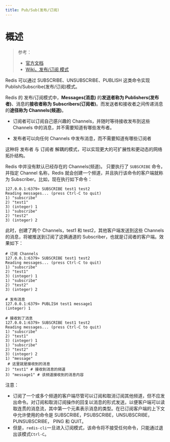 ```yaml
---
title: Pub/Sub(发布/订阅)
---
```


# 概述

> 参考：
> 
> - [官方文档](https://redis.io/topics/pubsub)
> - [Wiki，发布/订阅 模式](https://en.wikipedia.org/wiki/Publish%E2%80%93subscribe_pattern)

Redis 可以通过 SUBSCRIBE、UNSUBSCRIBE、PUBLISH 这类命令实现 Publish/Subscribe(发布/订阅)模式。

Redis 的 发布/订阅模式中，**Messages(消息)** 的**发送者称为 Publishers(发布者)**、消息的**接收者称为 Subscribers(订阅者)**。而发送者和接收者之间传递消息的**途径称为 Channels(频道)**。

- 订阅者可以订阅自己感兴趣的 Channels，并随时等待接收发布到这些 Channels 中的消息，并不需要知道有哪些发布者。

- 发布者可以向任何 Channels 中发布消息，而不需要知道有哪些订阅者

这种将 发布者 与 订阅者 解耦的模式，可以实现更大的可扩展性和更动态的网络拓扑结构。

Redis 中并没有默认已经存在的 Channels(频道)。 只要执行了 `SUBSCRIBE` 命令，并指定 Channel 名称，Redis 就会创建一个频道，并且执行该命令的客户端就称为 Subscriber。比如，现在执行如下命令：

```basic
127.0.0.1:6379> SUBSCRIBE test1 test2
Reading messages... (press Ctrl-C to quit)
1) "subscribe"
2) "test1"
3) (integer) 1
1) "subscribe"
2) "test2"
3) (integer) 2
```

此时，创建了两个 Channels，test1 和 test2，其他客户端发送到这些 Channels 的消息，将被推送到订阅了这俩通道的 Subscriber，也就是订阅者的客户端。效果如下：

```
# 订阅 Channels
127.0.0.1:6379> SUBSCRIBE test1 test2
Reading messages... (press Ctrl-C to quit)
1) "subscribe"
2) "test1"
3) (integer) 1
1) "subscribe"
2) "test2"
3) (integer) 2

# 发布消息
127.0.0.1:6379> PUBLISH test1 message1
(integer) 1

# 接收到了消息
127.0.0.1:6379> SUBSCRIBE test1 test2
Reading messages... (press Ctrl-C to quit)
1) "subscribe"
2) "test1"
3) (integer) 1
1) "subscribe"
2) "test2"
3) (integer) 2
1) "message"
 # 这里就是接收到的消息
2) "test1" # 接收到消息的频道
3) "message1" # 该频道接收到的消息内容
```

注意：

- 订阅了一个或多个频道的客户端尽管可以订阅和取消订阅其他频道，但不应发出命令。对订阅和取消订阅操作的回复以消息的形式发送，以便客户端可以读取连贯的消息流，其中第一个元素表示消息的类型。在已订阅客户端的上下文中允许使用的命令是 SUBSCRIBE，PSUBSCRIBE，UNSUBSCRIBE，PUNSUBSCRIBE， PING 和 QUIT。
- 但是，`redis-cli`一旦进入订阅模式，该命令将不接受任何命令，只能通过退出该模式`Ctrl-C`。
